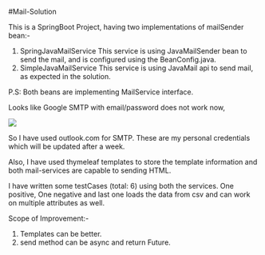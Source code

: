 #Mail-Solution

This is a SpringBoot Project, having two implementations of mailSender bean:-
1. SpringJavaMailService
   This service is using JavaMailSender bean to send the mail, and is configured using the BeanConfig.java.
2. SimpleJavaMailService
    This service is using JavaMail api to send mail, as expected in the solution.

P.S: Both beans are implementing MailService interface.

Looks like Google SMTP with email/password does not work now,

![](https://media.giphy.com/media/aOften89vRbG/giphy.gif)

So I have used outlook.com for SMTP.
These are my personal credentials which will be updated after a week. 

Also, I have used thymeleaf templates to store the template information and both mail-services are capable to sending HTML.

I have written some testCases (total: 6) using both the services. One positive, One negative and last one loads the data from csv and can work on multiple attributes as well.

Scope of Improvement:-
1. Templates can be better.
2. send method can be async and return Future.
